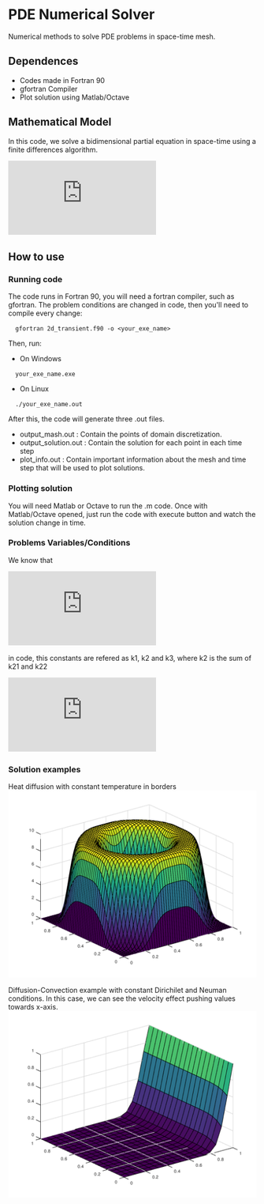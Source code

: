 # PDE Numerical Solver
Numerical methods to solve PDE problems in space-time mesh.

## Dependences
  * Codes made in Fortran 90
  * gfortran Compiler
  * Plot solution using Matlab/Octave
  
## Mathematical Model
  In this code, we solve a bidimensional partial equation in space-time using a finite differences algorithm. 
  
  ![equation 1](https://latex.codecogs.com/gif.latex?%5Cnabla%20%5Ccdot%20%5Cleft%28%20k%20%5Cnabla%20u%20%5Cright%29%20&plus;%20%5Cnabla%28vu%29%20&plus;%20%5Csigma%20u%20%3D%20f%28x%2Cy%29%20&plus;%20%5Cdisplaystyle%20%5Cfrac%7B%5Cpartial%20u%7D%7B%5Cpartial%20t%7D)
 
## How to use
### Running code
  The code runs in Fortran 90, you will need a fortran compiler, such as gfortran.
  The problem conditions are changed in code, then you'll need to compile every change:
  
  ```
    gfortran 2d_transient.f90 -o <your_exe_name>
  ```
  
  Then, run:
  
  * On Windows
  ```
    your_exe_name.exe
  ```
  * On Linux 
  ```
    ./your_exe_name.out
  ```
  
 After this, the code will generate three .out files.
 * output_mash.out : 
 Contain the points of domain discretization. 
 * output_solution.out :
 Contain the solution for each point in each time step
 * plot_info.out :
 Contain important information about the mesh and time step that will be used to plot solutions.
 
 ### Plotting solution
You will need Matlab or Octave to run the .m code. Once with Matlab/Octave opened, just run the code with execute button and watch the solution change in time.

 ### Problems Variables/Conditions
 We know that 
 
 
 ![k](https://latex.codecogs.com/gif.latex?k%20%3D%20%5Cbegin%7Bbmatrix%7D%20k_%7B1%2C1%7D%20%26%20k_%7B1%2C2%7D%20%5C%5C%20k_%7B2%2C1%7D%20%26%20k_%7B2%2C2%7D%20%5Cend%7Bbmatrix%7D) 
 
 
 in code, this constants are refered as k1, k2 and k3, where k2 is the sum of k21 and k22 
 
 
 ![](https://latex.codecogs.com/gif.latex?%5C%20v%20%3D%20%5Cbegin%7Bbmatrix%7D%20v_x%20%26%20v_y%20%5Cend%7Bbmatrix%7D%20%5C%20%5Csigma%20%5Cin%20R)
 
 ### Solution examples

Heat diffusion with constant temperature in borders
![example_1](https://github.com/jaumpedro214/PDE-Numerical-Solver/blob/master/Docs/simulation_2.gif?raw=true)

Diffusion-Convection example with constant Dirichilet and Neuman conditions.
In this case, we can see the velocity effect pushing values towards x-axis.
![example_2](https://raw.githubusercontent.com/jaumpedro214/PDE-Numerical-Solver/master/Docs/simulation_3.gif)
